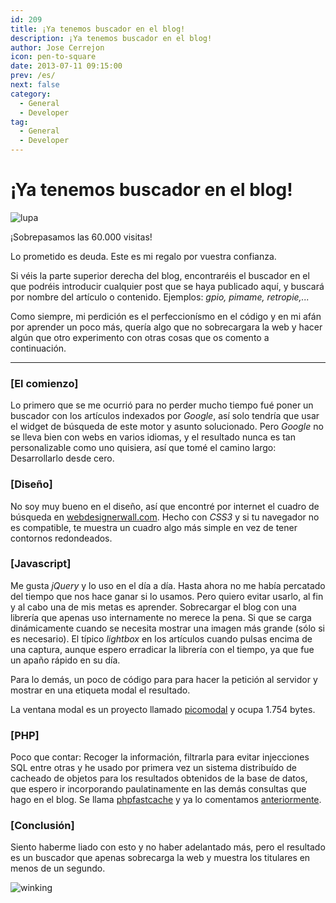 ```yaml
---
id: 209
title: ¡Ya tenemos buscador en el blog!
description: ¡Ya tenemos buscador en el blog!
author: Jose Cerrejon
icon: pen-to-square
date: 2013-07-11 09:15:00
prev: /es/
next: false
category:
  - General
  - Developer
tag:
  - General
  - Developer
---
```


# ¡Ya tenemos buscador en el blog!

![lupa](/images/2013/07/lupa.jpg)

¡Sobrepasamos las 60.000 visitas!

Lo prometido es deuda. Este es mi regalo por vuestra confianza. 

Si véis la parte superior derecha del blog, encontraréis el buscador en el que podréis introducir cualquier post que se haya publicado aquí, y buscará por nombre del artículo o contenido. Ejemplos: *gpio, pimame, retropie,...*

Como siempre, mi perdición es el perfeccionísmo en el código y en mi afán por aprender un poco más, quería algo que no sobrecargara la web y hacer algún que otro experimento con otras cosas que os comento a continuación.

- - -

###  [El comienzo]

Lo primero que se me ocurrió para no perder mucho tiempo fué poner un buscador con los artículos indexados por *Google*, así solo tendría que usar el widget de búsqueda de este motor y asunto solucionado. Pero *Google* no se lleva bien con webs en varios idiomas, y el resultado nunca es tan personalizable como uno quisiera, así que tomé el camino largo: Desarrollarlo desde cero.

###  [Diseño]

No soy muy bueno en el diseño, así que encontré por internet el cuadro de búsqueda en [webdesignerwall.com](http://webdesignerwall.com/tutorials/beautiful-css3-search-form). Hecho con *CSS3* y si tu navegador no es compatible, te muestra un cuadro algo más simple en vez de tener contornos redondeados.

###  [Javascript]

Me gusta *jQuery* y lo uso en el día a día. Hasta ahora no me había percatado del tiempo que nos hace ganar si lo usamos. Pero quiero evitar usarlo, al fin y al cabo una de mis metas es aprender. Sobrecargar el blog con una librería que apenas uso internamente no merece la pena. Si que se carga dinámicamente cuando se necesita mostrar una imagen más grande (sólo si es necesario). El típico *lightbox* en los artículos cuando pulsas encima de una captura, aunque espero erradicar la librería con el tiempo, ya que fue un apaño rápido en su día.

Para lo demás, un poco de código para para hacer la petición al servidor y mostrar en una etiqueta modal el resultado.

La ventana modal es un proyecto llamado [picomodal](https://github.com/Nycto/PicoModal) y ocupa 1.754 bytes.

###  [PHP]

Poco que contar: Recoger la información, filtrarla para evitar injecciones SQL entre otras y he usado por primera vez un sistema distribuído de cacheado de objetos para los resultados obtenidos de la base de datos, que espero ir incorporando paulatinamente en las demás consultas que hago en el blog. Se llama [phpfastcache](http://www.phpfastcache.com/) y ya lo comentamos [anteriormente](/post.php?id=160).

###  [Conclusión]

Siento haberme liado con esto y no haber adelantado más, pero el resultado es un buscador que apenas sobrecarga la web y muestra los titulares en menos de un segundo.

![winking](/css/sm/winking_grinning.png)